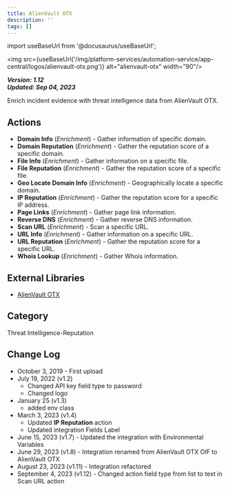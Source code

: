 ```yaml
---
title: AlienVault OTX
description: ''
tags: []
---
```

import useBaseUrl from '@docusaurus/useBaseUrl';

<img src={useBaseUrl('/img/platform-services/automation-service/app-central/logos/alienvault-otx.png')} alt="alienvault-otx" width="90"/>

***Version: 1.12  
Updated: Sep 04, 2023***

Enrich incident evidence with threat intelligence data from AlienVault OTX.

## Actions

* **Domain Info** (*Enrichment*) - Gather information of specific domain.
* **Domain Reputation** (*Enrichment*) - Gather the reputation score of a specific domain.
* **File Info** (*Enrichment*) - Gather information on a specific file.
* **File Reputation** (*Enrichment*) - Gather the reputation score of a specific file.
* **Geo Locate Domain Info** (*Enrichment*) - Geographically locate a specific domain.
* **IP Reputation** (*Enrichment*) - Gather the reputation score for a specific IP address.
* **Page Links** (*Enrichment*) - Gather page link information.
* **Reverse DNS** (*Enrichment*) - Gather reverse DNS information.
* **Scan URL** (*Enrichment*) - Scan a specific URL.
* **URL Info** (*Enrichment*) - Gather information on a specific URL.
* **URL Reputation** (*Enrichment*) - Gather the reputation score for a specific URL.
* **Whois Lookup** (*Enrichment*) - Gather Whois information.

## External Libraries

* [AlienVault OTX](https://github.com/AlienVault-OTX/OTX-Python-SDK/blob/master/LICENSE)

## Category

Threat Intelligence-Reputation

## Change Log

* October 3, 2019 - First upload
* July 19, 2022 (v1.2)
	+ Changed API key field type to password
	+ Changed logo
* January 25 (v1.3)
	+ added env class
* March 3, 2023 (v1.4)
	+ Updated **IP Reputation** action
	+ Updated integration Fields Label
* June 15, 2023 (v1.7) - Updated the integration with Environmental Variables
* June 29, 2023 (v1.8) - Integration renamed from AlienVault OTX OIF to AlienVault OTX
* August 23, 2023 (v1.11) - Integration refactored
* September 4, 2023 (v1.12) - Changed action field type from list to text in Scan URL action
